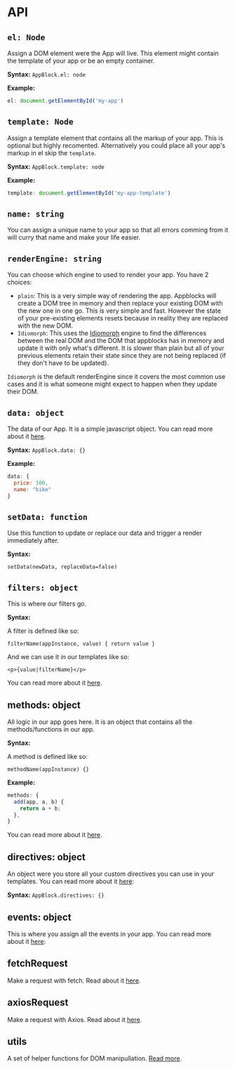 # API

## `el: Node`
Assign a DOM element were the App will live. This element might contain the template of your app or be an empty
container.

**Syntax:**
`AppBlock.el: node`

**Example:**

```js
el: document.getElementById('my-app')
```


## `template: Node`
Assign a template element that contains all the markup of your app. This is optional but highly recomented.
Alternatively you could place all your app's markup in el skip the `template`.

**Syntax:**
`AppBlock.template: node`

**Example:**

```js
template: document.getElementById('my-app-template')
```


## `name: string`
You can assign a unique name to your app so that all errors comming from it will curry that name and make your life easier.


## `renderEngine: string`
You can choose which engine to used to render your app. You have 2 choices:
- `plain`: This is a very simple way of rendering the app. Appblocks will create a DOM tree in memory and then replace your existing DOM with the new one in one go. This is very simple and fast. However the state of your pre-existing elements resets because in reality they are replaced with the new DOM.
- `Idiomorph`: This uses the [Idiomorph](https://github.com/bigskysoftware/idiomorph) engine to find the differences between the real DOM and the DOM that appblocks has in memory and update it with only what's different. It is slower than plain but all of your previous elements retain their state since they are not being replaced (if they don't have to be updated).

`Idiomorph` is the default renderEngine since it covers the most common use cases and it is what someone might expect to happen when they update their DOM.


## `data: object`
The data of our App. It is a simple javascript object. You can read more about it [here](data.md).

**Syntax:**
`AppBlock.data: {}`

**Example:**
```js
data: {
  price: 100,
  name: "bike"
}
```

## `setData: function`
Use this function to update or replace our data and trigger a render immediately after.

**Syntax:**

`setData(newData, replaceData=false)`

## `filters: object`
This is where our filters go.

**Syntax:**

A filter is defined like so:

`filterName(appInstance, value) { return value }`

And we can use it in our templates like so:

`<p>{value|filterName}</p>`

You can read more about it [here](filters.md).

## methods: object
All logic in our app goes here. It is an object that contains all the methods/functions in our app.

**Syntax:**

A method is defined like so:

`methodName(appInstance) {}`

**Example:**
```js
methods: {
  add(app, a, b) {
    return a + b;
  },
}
```

You can read more about it [here](methods.md).


## directives: object
An object were you store all your custom directives you can use in your templates. You can read more about it
[here](directives.md):

**Syntax:**
`AppBlock.directives: {}`


## events: object
This is where you assign all the events in your app. You can read more about it
[here](README.md?id=event-handling):


## fetchRequest
Make a request with fetch.
Read about it [here](requests.md).


## axiosRequest
Make a request with Axios.
Read about it [here](requests.md).


## utils
A set of helper functions for DOM manipullation. [Read more](utils.md).
